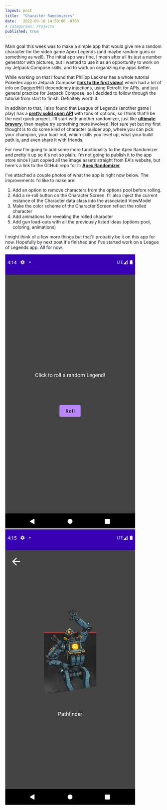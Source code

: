 ```yaml
---
layout: post
title:  "Character Randomizers"
date:   2022-09-10 14:50:00 -0700
# categories: Projects
published: true
---
```

Main goal this week was to make a simple app that would give me a random character for the video game Apex Legends (and maybe random guns or something as well). The initial app was fine, I mean after all its just a number generator with pictures, but I wanted to use it as an opportunity to work on my Jetpack Compose skills, and to work on organizing my apps better. 

While working on that I found that Philipp Lackner has a whole tutorial Pokedex app in Jetpack Compose ([**link to the first video**](https://youtu.be/v0of23TxIKc)) which had a lot of info on Dagger/Hilt dependency injections, using Retrofit for APIs, and just general practice for Jetpack Compose, so I decided to follow through the tutorial from start to finish. Definitely worth it. 

In addition to that, I also found that League of Legends (another game I play) has a [**pretty solid open API**](https://developer.riotgames.com/docs/lol) with tons of options, so I think that'll be the next quick project. I'll start with another randomizer, just like [**ultimate bravery**](https://www.ultimate-bravery.net/), then maybe try something more involved. Not sure yet but my first thought is to do some kind of character builder app, where you can pick your champion, your load-out, which skills you level up, what your build path is, and even share it with friends. 

For now I'm going to add some more functionality to the Apex Randomizer and pretty it up so it's not so plain. I'm not going to publish it to the app store since I just copied all the image assets straight from EA's website, but here's a link to the GitHub repo for it: [**Apex Randomizer**](https://github.com/FeelsRossMan/RandomApex)

I've attached a couple photos of what the app is right now below. The improvements I'd like to make are:  
1. Add an option to remove characters from the options pool before rolling.
2. Add a re-roll button on the Character Screen. I'll also inject the current instance of the Character data class into the associated ViewModel
3. Make the color scheme of the Character Screen reflect the rolled character
4. Add animations for revealing the rolled character 
5. Add gun load-outs with all the previously listed ideas (options pool, coloring, animations)

I might think of a few more things but that'll probably be it on this app for now. Hopefully by next post it's finished and I've started work on a League of Legends app. All for now.

![HomeScreen](/assets/images/2022-09-10-HomeScreen.png) ![ApexCharacterScreen](/assets/images/2022-09-10-CharacterScreen.png)